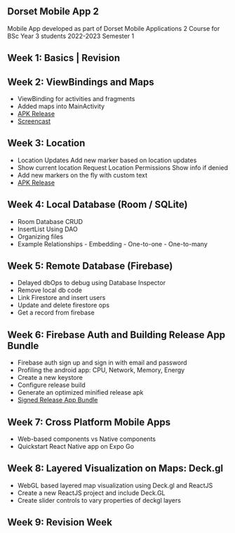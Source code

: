 ## Dorset Mobile App 2

Mobile App developed as part of Dorset Mobile Applications 2 Course for BSc Year 3 students 2022-2023 Semester 1

## Week 1: Basics | Revision

## Week 2: ViewBindings and Maps
- ViewBinding for activities and fragments
- Added maps into MainActivity
- [APK Release](https://github.com/saravanabalagi/dorset_mobileApp2/releases/tag/week2)
- [Screencast](https://youtu.be/XlmBNTmfrvg)

## Week 3: Location
- Location Updates Add new marker based on location updates
- Show current location Request Location Permissions Show info if denied
- Add new markers on the fly with custom text
- [APK Release](https://github.com/saravanabalagi/dorset_mobileApp2/releases/tag/week3)

## Week 4: Local Database (Room / SQLite)
- Room Database CRUD
- InsertList Using DAO
- Organizing files
- Example Relationships - Embedding - One-to-one - One-to-many

## Week 5: Remote Database (Firebase)
- Delayed dbOps to debug using Database Inspector
- Remove local db code
- Link Firestore and insert users
- Update and delete firestore ops
- Get a record from firebase

## Week 6: Firebase Auth and Building Release App Bundle

- Firebase auth sign up and sign in with email and password
- Profiling the android app: CPU, Network, Memory, Energy
- Create a new keystore 
- Configure release build 
- Generate an optimized minified release apk
- [Signed Release App Bundle](https://github.com/saravanabalagi/dorset_mobileApp2/releases/tag/week6)

## Week 7: Cross Platform Mobile Apps
- Web-based components vs Native components
- Quickstart React Native app on Expo Go

## Week 8: Layered Visualization on Maps: Deck.gl
- WebGL based layered map visualization using Deck.gl and ReactJS
- Create a new ReactJS project and include Deck.GL
- Create slider controls to vary properties of deckgl layers

## Week 9: Revision Week
